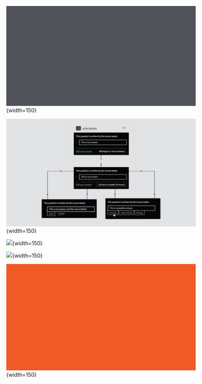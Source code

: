 ![](./test.png){width=150}

![](./test-2.jpg){width=150}

![](./test-3.jpg){width=150}

![](./test-4.jpg){width=150}

![](./test-5.svg){width=150}